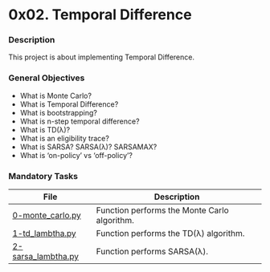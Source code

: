 # 0x02. Temporal Difference

### Description

This project is about implementing Temporal Difference.

### General Objectives

* What is Monte Carlo?
* What is Temporal Difference?
* What is bootstrapping?
* What is n-step temporal difference?
* What is TD(λ)?
* What is an eligibility trace?
* What is SARSA? SARSA(λ)? SARSAMAX?
* What is ‘on-policy’ vs ‘off-policy’?

### Mandatory Tasks

| File | Description |
| ------ | ------ |
| [0-monte_carlo.py](0-monte_carlo.py) | Function performs the Monte Carlo algorithm. |
| [1-td_lambtha.py](1-td_lambtha.py) | Function performs the TD(λ) algorithm. |
| [2-sarsa_lambtha.py](2-sarsa_lambtha.py) | Function performs SARSA(λ). |
